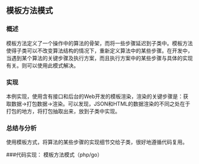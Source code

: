 ## 模板方法模式

### 概述
模板方法定义了一个操作中的算法的骨架，而将一些步骤延迟到子类中。模板方法使得子类可以不改变算法结构的情况下，重新定义算法中的某些步骤。在开发中，当遇到某个算法的关键步骤及执行方案，而且执行方案中的某些步骤与具体的实现有关。则可以使用此模式解决。

### 实现
本例实现，使用含有接口和后台的Web开发的模板渲染，渲染的关键步骤是：获取数据->打包数据->渲染。可以发现，JSON和HTML的数据渲染的不同之处在于打包的地方，将打包抽取出来，放到子类中实现。

### 总结与分析
使用模板方式，将算法的某些步骤的实现细节交给子类，很好地遵循代码复用。

###代码实现：
模板方法模式（php/go）